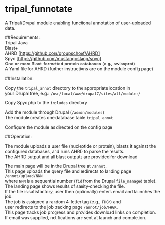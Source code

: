 # tripal_funnotate

A Tripal/Drupal module enabling functional annotation of user-uploaded data.

##Requirements:  
Tripal
Java  
Blast+  
AHRD [https://github.com/groupschoof/AHRD]  
Spyc [https://github.com/mustangostang/spyc]  
One or more Blast-formatted protein databases (e.g., swissprot)  
A Yaml file for AHRD (further instructions are on the module config page)  

##Installation:

Copy the `tripal_annot` directory to the appropriate location in   
your Drupal tree, e.g.: `/usr/local/www/drupal7/sites/all/modules/`

Copy Spyc.php to the `includes` directory

Add the module through Drupal (`/admin/modules`)  
The module creates one database table `tripal_annot`

Configure the module as directed on the config page  

##Operation:

The module uploads a user file (nucleotide or protein), blasts it against the  
configured databases, and runs AHRD to parse the results.  
The AHRD output and all blast outputs are provided for download.  

The main page will be in the Drupal tree at `/annot`.    
This page uploads the query file and redirects to landing page `/annot/upload/NNN`  
where `NNN` is a sequential number (`fid` from the Drupal `file_managed` table).  
The landing page shows results of sanity-checking the file.  
If the file is satisfactory, user then (optionally) enters email and launches the job.  
The job is assigned a random 4-letter tag (e.g., `FHGK`) and    
user redirects to the job tracking page `/annot/job/FHGK`.  
This page tracks job progress and provides download links on completion.  
If email was supplied, notifications are sent at launch and completion.  
